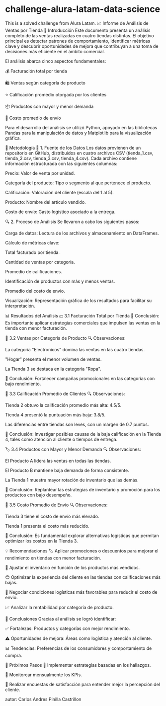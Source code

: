 # challenge-alura-latam-data-science
This is a solved challenge from Alura Latam.
📈 Informe de Análisis de Ventas por Tienda
🧩 Introducción
Este documento presenta un análisis completo de las ventas realizadas en cuatro tiendas distintas. El objetivo principal es detectar patrones de comportamiento, identificar métricas clave y descubrir oportunidades de mejora que contribuyan a una toma de decisiones más eficiente en el ámbito comercial.

El análisis abarca cinco aspectos fundamentales:

💰 Facturación total por tienda

🛍️ Ventas según categoría de producto

⭐ Calificación promedio otorgada por los clientes

📦 Productos con mayor y menor demanda

🚚 Costo promedio de envío

Para el desarrollo del análisis se utilizó Python, apoyado en las bibliotecas Pandas para la manipulación de datos y Matplotlib para la visualización gráfica.

🧪 Metodología
📁 1. Fuente de los Datos
Los datos provienen de un repositorio en GitHub, distribuidos en cuatro archivos CSV (tienda_1.csv, tienda_2.csv, tienda_3.csv, tienda_4.csv). Cada archivo contiene información estructurada con las siguientes columnas:

Precio: Valor de venta por unidad.

Categoría del producto: Tipo o segmento al que pertenece el producto.

Calificación: Valoración del cliente (escala del 1 al 5).

Producto: Nombre del artículo vendido.

Costo de envío: Gasto logístico asociado a la entrega.

🔍 2. Proceso de Análisis
Se llevaron a cabo los siguientes pasos:

Carga de datos: Lectura de los archivos y almacenamiento en DataFrames.

Cálculo de métricas clave:

Total facturado por tienda.

Cantidad de ventas por categoría.

Promedio de calificaciones.

Identificación de productos con más y menos ventas.

Promedio del costo de envío.

Visualización: Representación gráfica de los resultados para facilitar su interpretación.

📊 Resultados del Análisis
💵 3.1 Facturación Total por Tienda
📌 Conclusión: Es importante aplicar estrategias comerciales que impulsen las ventas en la tienda con menor facturación.

🧾 3.2 Ventas por Categoría de Producto
🔍 Observaciones:

La categoría "Electrónicos" domina las ventas en las cuatro tiendas.

"Hogar" presenta el menor volumen de ventas.

La Tienda 3 se destaca en la categoría "Ropa".

📌 Conclusión: Fortalecer campañas promocionales en las categorías con bajo rendimiento.

🌟 3.3 Calificación Promedio de Clientes
🔍 Observaciones:

Tienda 2 obtuvo la calificación promedio más alta: 4.5/5.

Tienda 4 presentó la puntuación más baja: 3.8/5.

Las diferencias entre tiendas son leves, con un margen de 0.7 puntos.

📌 Conclusión: Investigar posibles causas de la baja calificación en la Tienda 4, tales como atención al cliente o tiempos de entrega.

🏷️ 3.4 Productos con Mayor y Menor Demanda
🔍 Observaciones:

El Producto A lidera las ventas en todas las tiendas.

El Producto B mantiene baja demanda de forma consistente.

La Tienda 1 muestra mayor rotación de inventario que las demás.

📌 Conclusión: Replantear las estrategias de inventario y promoción para los productos con bajo desempeño.

🚛 3.5 Costo Promedio de Envío
🔍 Observaciones:

Tienda 3 tiene el costo de envío más elevado.

Tienda 1 presenta el costo más reducido.

📌 Conclusión: Es fundamental explorar alternativas logísticas que permitan optimizar los costos en la Tienda 3.

💡 Recomendaciones
🏷️ Aplicar promociones o descuentos para mejorar el rendimiento en tiendas con menor facturación.

🧾 Ajustar el inventario en función de los productos más vendidos.

😊 Optimizar la experiencia del cliente en las tiendas con calificaciones más bajas.

🚚 Negociar condiciones logísticas más favorables para reducir el costo de envío.

📈 Analizar la rentabilidad por categoría de producto.

🧠 Conclusiones
Gracias al análisis se logró identificar:

✅ Fortalezas: Productos y categorías con mejor rendimiento.

⚠️ Oportunidades de mejora: Áreas como logística y atención al cliente.

📊 Tendencias: Preferencias de los consumidores y comportamiento de compra.

📅 Próximos Pasos
🔹 Implementar estrategias basadas en los hallazgos.

🔹 Monitorear mensualmente los KPIs.

🔹 Realizar encuestas de satisfacción para entender mejor la percepción del cliente.

autor: Carlos Andres Pinilla Castrillon

